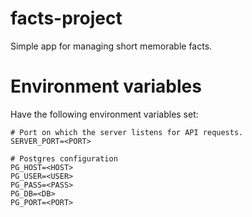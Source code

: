 # facts-project
Simple app for managing short memorable facts.

# Environment variables
Have the following environment variables set:
```
# Port on which the server listens for API requests.
SERVER_PORT=<PORT>

# Postgres configuration
PG_HOST=<HOST>
PG_USER=<USER>
PG_PASS=<PASS>
PG_DB=<DB>
PG_PORT=<PORT>
```
